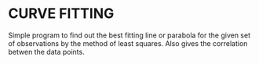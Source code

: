 # CURVE FITTING

 Simple program to find out the best fitting line or parabola for the given set of observations by the method of least squares.
 Also gives the correlation betwen the data points.
